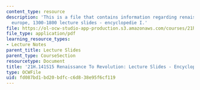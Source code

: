 ```yaml
---
content_type: resource
description: 'This is a file that contains information regarding renaissance to revolution:
  europe, 1300-1800 lecture slides - encyclopedie I.'
file: https://ol-ocw-studio-app-production.s3.amazonaws.com/courses/21h-141-renaissance-to-revolution-europe-1300-1800-spring-2015/fd087bd1bd20bdfcc6d838e95f6cf119_MIT21H_141S15_Encycloped1.pdf
file_type: application/pdf
learning_resource_types:
- Lecture Notes
parent_title: Lecture Slides
parent_type: CourseSection
resourcetype: Document
title: '21H.141S15 Renaissance To Revolution: Lecture Slides - Encyclopedie I'
type: OCWFile
uid: fd087bd1-bd20-bdfc-c6d8-38e95f6cf119
---
```

